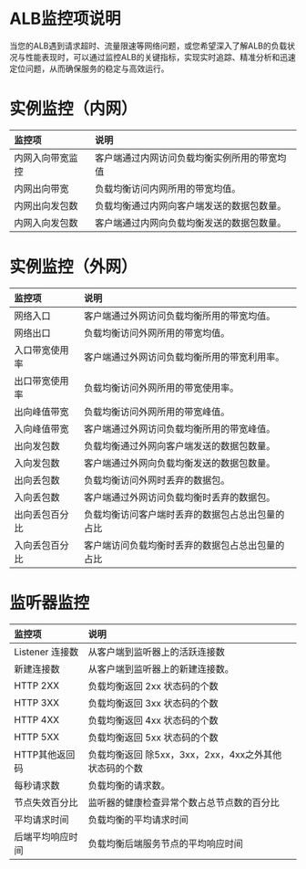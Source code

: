 # ALB监控项说明

当您的ALB遇到请求超时、流量限速等网络问题，或您希望深入了解ALB的负载状况与性能表现时，可以通过监控ALB的关键指标，实现实时追踪、精准分析和迅速定位问题，从而确保服务的稳定与高效运行。

# 实例监控（内网）

| 监控项           | 说明                                         |
| :--------------- | :------------------------------------------- |
| 内网入向带宽监控 | 客户端通过内网访问负载均衡实例所用的带宽均值 |
| 内网出向带宽     | 负载均衡访问内网所用的带宽均值。             |
| 内网出向发包数   | 负载均衡通过内网向客户端发送的数据包数量。   |
| 内网入向发包数   | 客户端通过内网向负载均衡发送的数据包数量。   |

# 实例监控（外网）

| 监控项         | 说明                                             |
| :------------- | :----------------------------------------------- |
| 网络入口       | 客户端通过外网访问负载均衡所用的带宽均值。       |
| 网络出口       | 负载均衡访问外网所用的带宽均值。                 |
| 入口带宽使用率 | 客户端通过外网访问负载均衡所用的带宽利用率。     |
| 出口带宽使用率 | 负载均衡访问外网所用的带宽使用率。               |
| 出向峰值带宽   | 负载均衡访问外网所用的带宽峰值。                 |
| 入向峰值带宽   | 客户端通过外网访问负载均衡所用的带宽峰值。       |
| 出向发包数     | 负载均衡通过外网向客户端发送的数据包数量。       |
| 入向发包数     | 客户端通过外网向负载均衡发送的数据包数量。       |
| 出向丢包数     | 负载均衡访问外网时丢弃的数据包。                 |
| 入向丢包数     | 客户端通过外网访问负载均衡时丢弃的数据包。       |
| 出向丢包百分比 | 负载均衡访问客户端时丢弃的数据包占总出包量的占比 |
| 入向丢包百分比 | 客户端访问负载均衡时丢弃的数据包占总出包量的占比 |

# 监听器监控

| 监控项           | 说明                                                   |
| :--------------- | :----------------------------------------------------- |
| Listener 连接数  | 从客户端到监听器上的活跃连接数                         |
| 新建连接数       | 从客户端到监听器上的新建连接数。                       |
| HTTP 2XX         | 负载均衡返回 2xx 状态码的个数                          |
| HTTP 3XX         | 负载均衡返回 3xx 状态码的个数                          |
| HTTP 4XX         | 负载均衡返回 4xx 状态码的个数                          |
| HTTP 5XX         | 负载均衡返回 5xx 状态码的个数                          |
| HTTP其他返回码   | 负载均衡返回 除5xx，3xx，2xx，4xx之外其他 状态码的个数 |
| 每秒请求数       | 负载均衡的请求数。                                     |
| 节点失效百分比   | 监听器的健康检查异常个数占总节点数的百分比             |
| 平均请求时间     | 负载均衡的平均请求时间                                 |
| 后端平均响应时间 | 负载均衡后端服务节点的平均响应时间                     |